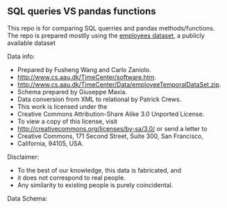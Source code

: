 ## SQL queries VS pandas functions

This repo is for comparing SQL querries and pandas methods/functions.
The repo is prepared mostlly using the [employees dataset](https://www.dropbox.com/s/znmjrtlae6vt4zi/employees.sql?dl=0), a publicly available dataset

Data info:
- Prepared by Fusheng Wang and Carlo Zaniolo.
- http://www.cs.aau.dk/TimeCenter/software.htm.
- http://www.cs.aau.dk/TimeCenter/Data/employeeTemporalDataSet.zip.
- Schema prepared by Giuseppe Maxia.
- Data conversion from XML to relational by Patrick Crews.
- This work is licensed under the 
- Creative Commons Attribution-Share Alike 3.0 Unported License. 
- To view a copy of this license, visit 
- http://creativecommons.org/licenses/by-sa/3.0/ or send a letter to 
- Creative Commons, 171 Second Street, Suite 300, San Francisco, 
- California, 94105, USA.

Disclaimer:
- To the best of our knowledge, this data is fabricated, and
- it does not correspond to real people. 
- Any similarity to existing people is purely coincidental.

Data Schema:


